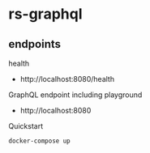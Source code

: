 # rs-graphql

## endpoints
health
* http://localhost:8080/health

GraphQL endpoint including playground
* http://localhost:8080

Quickstart
```bash
docker-compose up
```
